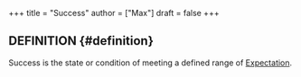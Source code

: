 +++
title = "Success"
author = ["Max"]
draft = false
+++

## DEFINITION {#definition}

Success is the state or condition of meeting a defined range of [Expectation](20210725013126-expectation.md).
